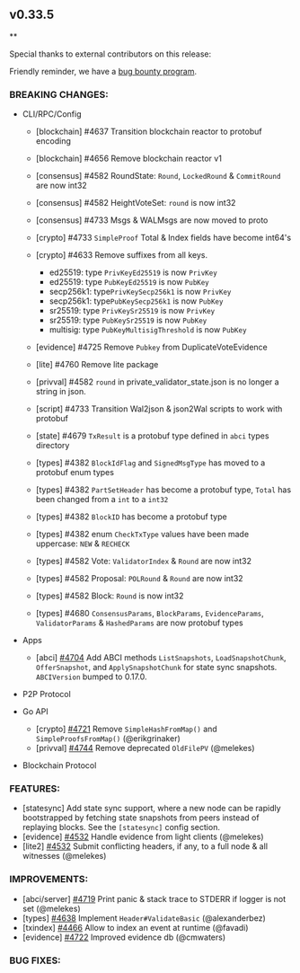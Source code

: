## v0.33.5

\*\*

Special thanks to external contributors on this release:

Friendly reminder, we have a [bug bounty program](https://hackerone.com/tendermint).

### BREAKING CHANGES:

- CLI/RPC/Config

  - [blockchain] \#4637 Transition blockchain reactor to protobuf encoding
  - [blockchain] \#4656 Remove blockchain reactor v1
  - [consensus] \#4582 RoundState: `Round`, `LockedRound` & `CommitRound` are now int32
  - [consensus] \#4582 HeightVoteSet: `round` is now int32
  - [consensus] \#4733 Msgs & WALMsgs are now moved to proto
  - [crypto] \#4733 `SimpleProof` Total & Index fields have become int64's
  - [crypto] \#4633 Remove suffixes from all keys.
      - ed25519: type `PrivKeyEd25519` is now `PrivKey`
      - ed25519: type `PubKeyEd25519` is now `PubKey`
      - secp256k1: type`PrivKeySecp256k1` is now `PrivKey`
      - secp256k1: type`PubKeySecp256k1` is now `PubKey`
      - sr25519: type `PrivKeySr25519` is now `PrivKey`
      - sr25519: type `PubKeySr25519` is now `PubKey`
      - multisig: type `PubKeyMultisigThreshold` is now `PubKey`

  - [evidence] \#4725 Remove `Pubkey` from DuplicateVoteEvidence
  - [lite] \#4760 Remove lite package
  - [privval] \#4582 `round` in private_validator_state.json is no longer a string in json.
  - [script] \#4733 Transition Wal2json & json2Wal scripts to work with protobuf
  - [state] \#4679 `TxResult` is a protobuf type defined in `abci` types directory
  - [types] \#4382 `BlockIdFlag` and `SignedMsgType` has moved to a protobuf enum types
  - [types] \#4382 `PartSetHeader` has become a protobuf type, `Total` has been changed from a `int` to a `int32`
  - [types] \#4382 `BlockID` has become a protobuf type
  - [types] \#4382 enum `CheckTxType` values have been made uppercase: `NEW` & `RECHECK`
  - [types] \#4582 Vote: `ValidatorIndex` & `Round` are now int32
  - [types] \#4582 Proposal: `POLRound` & `Round` are now int32
  - [types] \#4582 Block: `Round` is now int32
  - [types] \#4680 `ConsensusParams`, `BlockParams`, `EvidenceParams`, `ValidatorParams` & `HashedParams` are now protobuf types

- Apps

  - [abci] [\#4704](https://github.com/tendermint/tendermint/pull/4704) Add ABCI methods `ListSnapshots`, `LoadSnapshotChunk`, `OfferSnapshot`, and `ApplySnapshotChunk` for state sync snapshots. `ABCIVersion` bumped to 0.17.0.

- P2P Protocol

- Go API

  - [crypto] [\#4721](https://github.com/tendermint/tendermint/pull/4721) Remove `SimpleHashFromMap()` and `SimpleProofsFromMap()` (@erikgrinaker)
  - [privval] [\#4744](https://github.com/tendermint/tendermint/pull/4744) Remove deprecated `OldFilePV` (@melekes)

- Blockchain Protocol

### FEATURES:

- [statesync] Add state sync support, where a new node can be rapidly bootstrapped by fetching state snapshots from peers instead of replaying blocks. See the `[statesync]` config section.
- [evidence] [\#4532](https://github.com/tendermint/tendermint/pull/4532) Handle evidence from light clients (@melekes)
- [lite2] [\#4532](https://github.com/tendermint/tendermint/pull/4532) Submit conflicting headers, if any, to a full node & all witnesses (@melekes)

### IMPROVEMENTS:

- [abci/server] [\#4719](https://github.com/tendermint/tendermint/pull/4719) Print panic & stack trace to STDERR if logger is not set (@melekes)
- [types] [\#4638](https://github.com/tendermint/tendermint/pull/4638) Implement `Header#ValidateBasic` (@alexanderbez)
- [txindex] [\#4466](https://github.com/tendermint/tendermint/pull/4466) Allow to index an event at runtime (@favadi)
- [evidence] [\#4722](https://github.com/tendermint/tendermint/pull/4722) Improved evidence db (@cmwaters)

### BUG FIXES:
